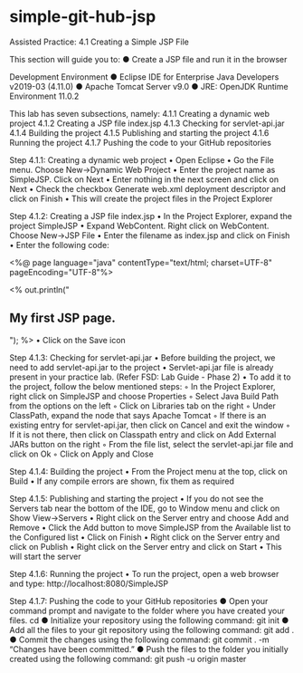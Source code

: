 # simple-git-hub-jsp
Assisted Practice: 4.1 Creating a Simple JSP File

This section will guide you to:
●	Create a JSP file and run it in the browser

Development Environment
●	Eclipse IDE for Enterprise Java Developers v2019-03 (4.11.0)
●	Apache Tomcat Server v9.0
●	JRE: OpenJDK Runtime Environment 11.0.2

This lab has seven subsections, namely:
4.1.1	Creating a dynamic web project
4.1.2	Creating a JSP file index.jsp
4.1.3	Checking for servlet-api.jar
4.1.4	Building the project
4.1.5	Publishing and starting the project
4.1.6	Running the project
4.1.7	Pushing the code to your GitHub repositories

 
Step 4.1.1: Creating a dynamic web project
•	Open Eclipse 
•	Go the File menu. Choose New->Dynamic Web Project
•	Enter the project name as SimpleJSP. Click on Next
•	Enter nothing in the next screen and click on Next
•	Check the checkbox Generate web.xml deployment descriptor and click on Finish
•	This will create the project files in the Project Explorer

Step 4.1.2: Creating a JSP file index.jsp
•	In the Project Explorer, expand the project SimpleJSP
•	Expand WebContent. Right click on WebContent. Choose New->JSP File
•	Enter the filename as index.jsp and click on Finish
•	Enter the following code:

<%@ page language="java" contentType="text/html; charset=UTF-8"     pageEncoding="UTF-8"%>
<!DOCTYPE html>
<html>
<head>
<meta charset="UTF-8">
<title>Simple JSP</title>
</head>
<body>
<%
        out.println("<h2>My first JSP page.</h2>");
%>
</body>
</html>
•	Click on the Save icon

Step 4.1.3: Checking for servlet-api.jar
•	Before building the project, we need to add servlet-api.jar to the project
•	Servlet-api.jar file is already present in your practice lab. (Refer FSD: Lab Guide - Phase 2)
•	To add it to the project, follow the below mentioned steps:
◦	In the Project Explorer, right click on SimpleJSP and choose Properties
◦	Select Java Build Path from the options on the left
◦	Click on Libraries tab on the right
◦	Under ClassPath, expand the node that says Apache Tomcat 
◦	If there is an existing entry for servlet-api.jar, then click on Cancel and exit the window
◦	If it is not there, then click on Classpath entry and click on Add External JARs button on the right
◦	From the file list, select the servlet-api.jar file and click on Ok
◦	Click on Apply and Close

Step 4.1.4: Building the project
•	From the Project menu at the top, click on Build
•	If any compile errors are shown, fix them as required

Step 4.1.5: Publishing and starting the project
•	If you do not see the Servers tab near the bottom of the IDE, go to Window menu and click on Show View->Servers
•	Right click on the Server entry and choose Add and Remove
•	Click the Add button to move SimpleJSP from the Available list to the Configured list
•	Click on Finish
•	Right click on the Server entry and click on Publish
•	Right click on the Server entry and click on Start
•	This will start the server

Step 4.1.6: Running the project
•	To run the project, open a web browser and type: http://localhost:8080/SimpleJSP

Step 4.1.7: Pushing the code to your GitHub repositories
●	Open your command prompt and navigate to the folder where you have created your files.
cd <folder path>
●	Initialize your repository using the following command:
git init
●	Add all the files to your git repository using the following command:
git add .
●	Commit the changes using the following command:
git commit .  -m “Changes have been committed.”
●	Push the files to the folder you initially created using the following command:
git push -u origin master


